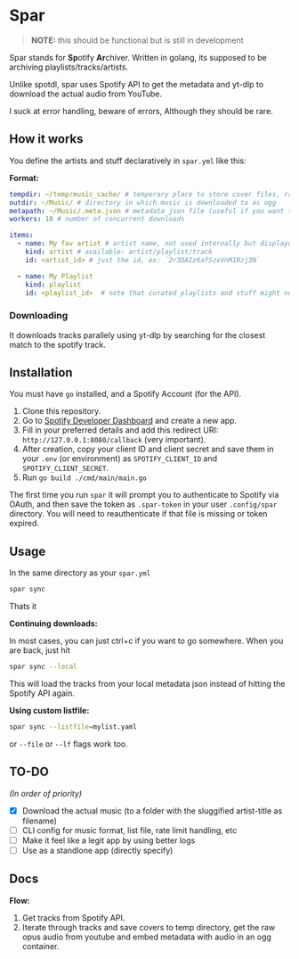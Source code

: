 # Spar

> **NOTE:** this should be functional but is still in development

Spar stands for **Sp**otify **Ar**chiver.
Written in golang, its supposed to be archiving playlists/tracks/artists.

Unlike spotdl, spar uses Spotify API to get the metadata and yt-dlp to download the actual audio from YouTube.

I suck at error handling, beware of errors, Although they should be rare.

## How it works

You define the artists and stuff declaratively in `spar.yml` like this:

**Format:**

```yaml
tempdir: ~/temp/music_cache/ # temporary place to store cover files, raw audio etc
outdir: ~/Music/ # directory in which music is downloaded to as ogg
metapath: ~/Music/.meta.json # metadata json file (useful if you want to pause downloading and restart again, use with `-l` flag after you run it once)
workers: 10 # number of concurrent downloads

items:
  - name: My fav artist # artist name, not used internally but displayed
    kind: artist # available: artist/playlist/track
    id: <artist_id> # just the id, ex: `2r3DAIz6afSzxVnM1Rzj3N`

  - name: My Playlist
    kind: playlist
    id: <playlist_id>  # note that curated playlists and stuff might not work
```

### Downloading

It downloads tracks parallely using yt-dlp by searching for the closest match to the spotify track.

## Installation

You must have `go` installed, and a Spotify Account (for the API).

1. Clone this repository.
2. Go to [Spotify Developer Dashboard](https://developer.spotify.com/dashboard) and create a new app.
3. Fill in your preferred details and add this redirect URI: `http://127.0.0.1:8080/callback` (very important).
4. After creation, copy your client ID and client secret and save them in your `.env` (or environment) as `SPOTIFY_CLIENT_ID` and `SPOTIFY_CLIENT_SECRET`.
5. Run `go build ./cmd/main/main.go`

The first time you run `spar` it will prompt you to authenticate to Spotify via OAuth, and then save the token as `.spar-token` in your user `.config/spar` directory.
You will need to reauthenticate if that file is missing or token expired.

## Usage

In the same directory as your `spar.yml`

```bash
spar sync
```

Thats it

**Continuing downloads:**

In most cases, you can just ctrl+c if you want to go somewhere.
When you are back, just hit

```bash
spar sync --local
```

This will load the tracks from your local metadata json instead of hitting the Spotify API again.

**Using custom listfile:**

```bash
spar sync --listfile=mylist.yaml
```

or `--file` or `--lf` flags work too.

## TO-DO

*(In order of priority)*

- [x] Download the actual music (to a folder with the sluggified artist-title as filename)
- [ ] CLI config for music format, list file, rate limit handling, etc
- [ ] Make it feel like a legit app by using better logs
- [ ] Use as a standlone app (directly specify)

## Docs

**Flow:**

1. Get tracks from Spotify API.
2. Iterate through tracks and save covers to temp directory, get the raw opus audio from youtube and embed metadata with audio in an ogg container.
